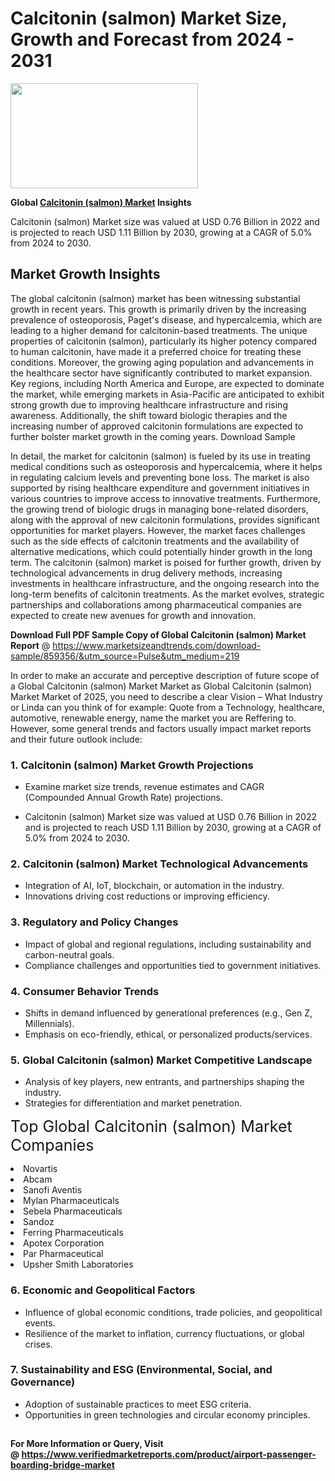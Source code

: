 <H1>Calcitonin (salmon) Market Size, Growth and Forecast from 2024 - 2031</H1><img class="aligncenter size-medium wp-image-584254" src="https://thirdeyenews.in/wp-content/uploads/2024/09/Global-Market-Research-300x168.jpeg" alt="" width="300" height="168" /><p><strong>Global&nbsp;<a href="https://www.marketsizeandtrends.com/download-sample/859356/&amp;utm_source=Pulse&amp;utm_medium=219">Calcitonin (salmon) Market</a> Insights</strong></p><p>Calcitonin (salmon) Market size was valued at USD 0.76 Billion in 2022 and is projected to reach USD 1.11 Billion by 2030, growing at a CAGR of 5.0% from 2024 to 2030.</p><p><h2>Market Growth Insights</h2> <p>The global calcitonin (salmon) market has been witnessing substantial growth in recent years. This growth is primarily driven by the increasing prevalence of osteoporosis, Paget's disease, and hypercalcemia, which are leading to a higher demand for calcitonin-based treatments. The unique properties of calcitonin (salmon), particularly its higher potency compared to human calcitonin, have made it a preferred choice for treating these conditions. Moreover, the growing aging population and advancements in the healthcare sector have significantly contributed to market expansion. Key regions, including North America and Europe, are expected to dominate the market, while emerging markets in Asia-Pacific are anticipated to exhibit strong growth due to improving healthcare infrastructure and rising awareness. Additionally, the shift toward biologic therapies and the increasing number of approved calcitonin formulations are expected to further bolster market growth in the coming years. Download Sample</p> <p>In detail, the market for calcitonin (salmon) is fueled by its use in treating medical conditions such as osteoporosis and hypercalcemia, where it helps in regulating calcium levels and preventing bone loss. The market is also supported by rising healthcare expenditure and government initiatives in various countries to improve access to innovative treatments. Furthermore, the growing trend of biologic drugs in managing bone-related disorders, along with the approval of new calcitonin formulations, provides significant opportunities for market players. However, the market faces challenges such as the side effects of calcitonin treatments and the availability of alternative medications, which could potentially hinder growth in the long term. The calcitonin (salmon) market is poised for further growth, driven by technological advancements in drug delivery methods, increasing investments in healthcare infrastructure, and the ongoing research into the long-term benefits of calcitonin treatments. As the market evolves, strategic partnerships and collaborations among pharmaceutical companies are expected to create new avenues for growth and innovation. </p><p><span class=""><strong>Download Full PDF Sample Copy of Global Calcitonin (salmon) Market Report</strong> @ <a href="https://www.marketsizeandtrends.com/download-sample/859356/&amp;utm_source=Pulse&amp;utm_medium=219" target="_blank">https://www.marketsizeandtrends.com/download-sample/859356/&amp;utm_source=Pulse&amp;utm_medium=219</a></span></p><p>In order to make an accurate and perceptive description of future scope of a Global&nbsp;Calcitonin (salmon) Market Market as Global&nbsp;Calcitonin (salmon) Market Market of 2025, you need to describe a clear Vision &ndash; What Industry or Linda can you think of for example: Quote from a Technology, healthcare, automotive, renewable energy, name the market you are Reffering to. However, some general trends and factors usually impact market reports and their future outlook include:</p><h3>1.&nbsp;<strong>Calcitonin (salmon) Market Growth Projections</strong></h3><ul><li>Examine market size trends, revenue estimates and CAGR (Compounded Annual Growth Rate) projections.</li><li><p>Calcitonin (salmon) Market size was valued at USD 0.76 Billion in 2022 and is projected to reach USD 1.11 Billion by 2030, growing at a CAGR of 5.0% from 2024 to 2030.</p></li></ul><h3>2.&nbsp;<strong>Calcitonin (salmon) Market Technological Advancements</strong></h3><ul><li>Integration of AI, IoT, blockchain, or automation in the industry.</li><li>Innovations driving cost reductions or improving efficiency.</li></ul><h3>3.&nbsp;<strong>Regulatory and Policy Changes</strong></h3><ul><li>Impact of global and regional regulations, including sustainability and carbon-neutral goals.</li><li>Compliance challenges and opportunities tied to government initiatives.</li></ul><h3>4.&nbsp;<strong>Consumer Behavior Trends</strong></h3><ul><li>Shifts in demand influenced by generational preferences (e.g., Gen Z, Millennials).</li><li>Emphasis on eco-friendly, ethical, or personalized products/services.</li></ul><h3>5.&nbsp;<strong>Global Calcitonin (salmon) Market Competitive Landscape</strong></h3><ul><li>Analysis of key players, new entrants, and partnerships shaping the industry.</li><li>Strategies for differentiation and market penetration.</li></ul><p data-pm-slice="1 1 []"><span style="color: inherit; font-family: inherit; font-size: 25px;">Top Global Calcitonin (salmon) Market Companies</span></p><div class="" data-test-id=""><p><li>Novartis</li><li> Abcam</li><li> Sanofi Aventis</li><li> Mylan Pharmaceuticals</li><li> Sebela Pharmaceuticals</li><li> Sandoz</li><li> Ferring Pharmaceuticals</li><li> Apotex Corporation</li><li> Par Pharmaceutical</li><li> Upsher Smith Laboratories</li></p></div><h3>6.&nbsp;<strong>Economic and Geopolitical Factors</strong></h3><ul><li>Influence of global economic conditions, trade policies, and geopolitical events.</li><li>Resilience of the market to inflation, currency fluctuations, or global crises.</li></ul><h3>7.&nbsp;<strong>Sustainability and ESG (Environmental, Social, and Governance)</strong></h3><ul><li>Adoption of sustainable practices to meet ESG criteria.</li><li>Opportunities in green technologies and circular economy principles.</li></ul><h2><strong style="font-size: 14px;">For More Information or Query, Visit @&nbsp;</strong><a style="background-color: #ffffff; font-size: 14px;" href="https://www.marketsizeandtrends.com/report/calcitonin-salmon-market/" target="_blank">https://www.verifiedmarketreports.com/product/airport-passenger-boarding-bridge-market</a></h2>
